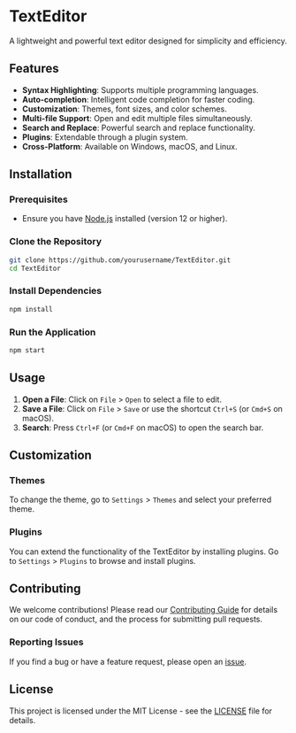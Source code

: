 # TextEditor

A lightweight and powerful text editor designed for simplicity and efficiency.

## Features

- **Syntax Highlighting**: Supports multiple programming languages.
- **Auto-completion**: Intelligent code completion for faster coding.
- **Customization**: Themes, font sizes, and color schemes.
- **Multi-file Support**: Open and edit multiple files simultaneously.
- **Search and Replace**: Powerful search and replace functionality.
- **Plugins**: Extendable through a plugin system.
- **Cross-Platform**: Available on Windows, macOS, and Linux.

## Installation

### Prerequisites

- Ensure you have [Node.js](https://nodejs.org/) installed (version 12 or higher).

### Clone the Repository

```bash
git clone https://github.com/yourusername/TextEditor.git
cd TextEditor
```

### Install Dependencies

```bash
npm install
```

### Run the Application

```bash
npm start
```

## Usage

1. **Open a File**: Click on `File` > `Open` to select a file to edit.
2. **Save a File**: Click on `File` > `Save` or use the shortcut `Ctrl+S` (or `Cmd+S` on macOS).
3. **Search**: Press `Ctrl+F` (or `Cmd+F` on macOS) to open the search bar.

## Customization

### Themes

To change the theme, go to `Settings` > `Themes` and select your preferred theme.

### Plugins

You can extend the functionality of the TextEditor by installing plugins. Go to `Settings` > `Plugins` to browse and install plugins.

## Contributing

We welcome contributions! Please read our [Contributing Guide](CONTRIBUTING.md) for details on our code of conduct, and the process for submitting pull requests.

### Reporting Issues

If you find a bug or have a feature request, please open an [issue](https://github.com/yourusername/TextEditor/issues).

## License

This project is licensed under the MIT License - see the [LICENSE](LICENSE) file for details.


